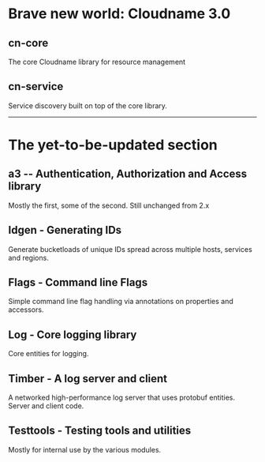 # Brave new world: Cloudname 3.0

## cn-core
The core Cloudname library for resource management

## cn-service
Service discovery built on top of the core library.

---
# The yet-to-be-updated section

## a3 -- Authentication, Authorization and Access library
Mostly the first, some of the second. Still unchanged from 2.x

## Idgen - Generating IDs
Generate bucketloads of unique IDs spread across multiple hosts, services and
regions.

## Flags - Command line Flags
Simple command line flag handling via annotations on properties and accessors.

## Log - Core logging library
Core entities for logging.

## Timber - A log server and client
A networked high-performance log server that uses protobuf entities. Server and
client code.

## Testtools - Testing tools and utilities

Mostly for internal use by the various modules.
